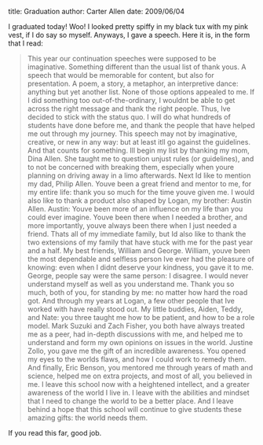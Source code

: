 title: Graduation
author: Carter Allen
date: 2009/06/04

I graduated today! Woo! I looked pretty spiffy in my black tux with my pink vest, if I do say so myself. Anyways, I gave a speech. Here it is, in the form that I read:  

<blockquote> 	This year our continuation speeches were supposed to be imaginative. Something different than the usual list of thank yous. A speech that would be memorable for content, but also for presentation. A poem, a story, a metaphor, an interpretive dance:  anything but yet another list.
	None of those options appealed to me. If I did something too out-of-the-ordinary, I wouldnt be able to get across the right message and thank the right people. Thus, Ive decided to stick with the status quo. I will do what hundreds of students have done before me, and thank the people that have helped me out through my journey. This speech may not by imaginative, creative, or new in any way:  but at least itll go against the guidelines. And that counts for something.
	Ill begin my list by thanking my mom, Dina Allen. She taught me to question unjust rules (or guidelines), and to not be concerned with breaking them, especially when youre planning on driving away in a limo afterwards.
	Next Id like to mention my dad, Philip Allen. Youve been a great friend and mentor to me, for my entire life:  thank you so much for the time youve given me.
	I would also like to thank a product also shaped by Logan, my brother:  Austin Allen. Austin:  Youve been more of an influence on my life than you could ever imagine. Youve been there when I needed a brother, and more importantly, youve always been there when I just needed a friend.
	Thats all of my immediate family, but Id also like to thank the two extensions of my family that have stuck with me for the past year and a half. My best friends, William and George. William, youve been the most dependable and selfless person Ive ever had the pleasure of knowing:  even when I didnt deserve your kindness, you gave it to me. George, people say were the same person:  I disagree. I would never understand myself as well as you understand me. Thank you so much, both of you, for standing by me:  no matter how hard the road got.
	And through my years at Logan, a few other people that Ive worked with have really stood out. My little buddies, Aiden, Teddy, and Nate:  you three taught me how to be patient, and how to be a role model. Mark Suzuki and Zach Fisher, you both have always treated me as a peer, had in-depth discussions with me, and helped me to understand and form my own opinions on issues in the world. Justine Zollo, you gave me the gift of an incredible awareness. You opened my eyes to the worlds flaws, and how I could work to remedy them. And finally, Eric Benson, you mentored me through years of math and science, helped me on extra projects, and most of all, you believed in me.
	I leave this school now with a heightened intellect, and a greater awareness of the world I live in. I leave with the abilities and mindset that I need to change the world to be a better place. And I leave behind a hope that this school will continue to give students these amazing gifts:  the world needs them.</blockquote>

If you read this far, good job.